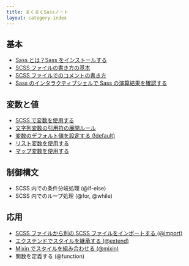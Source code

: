 ```yaml
---
title: まくまくSassノート
layout: category-index
---
```


基本
----
* [Sass とは？Sass をインストールする](install.html)
* [SCSS ファイルの書き方の基本](basic.html)
* [SCSS ファイルでのコメントの書き方](comment.html)
* [Sass のインタラクティブシェルで Sass の演算結果を確認する](interactive.html)

変数と値
----
* [SCSS で変数を使用する](var.html)
* [文字列変数の引用符の展開ルール](string.html)
* [変数のデフォルト値を設定する (!default)](default.html)
* [リスト変数を使用する](list.html)
* [マップ変数を使用する](map.html)

制御構文
----
* SCSS 内での条件分岐処理 (@if-else)
* SCSS 内でのループ処理 (@for, @while)

応用
----
* [SCSS ファイルから別の SCSS ファイルをインポートする (@import)](import.html)
* [エクステンドでスタイルを継承する (@extend)](extend.html)
* [Mixin でスタイルを組み合わせる (@mixin)](mixin.html)
* 関数を定義する (@function)

